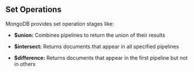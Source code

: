 ## Set Operations

MongoDB provides set operation stages like:

* **$union:** Combines pipelines to return the union of their results

* **$intersect:** Returns documents that appear in all specified pipelines

* **$difference:** Returns documents that appear in the first pipeline but not in others